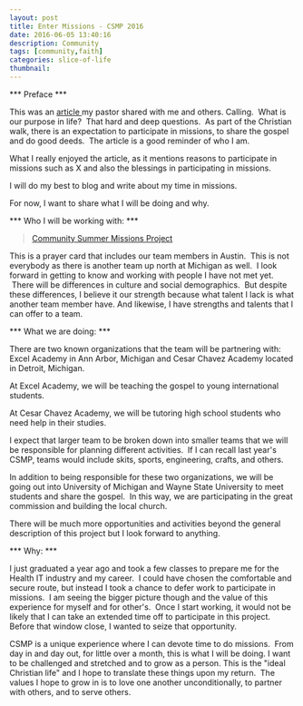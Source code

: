 ```yaml
---
layout: post
title: Enter Missions - CSMP 2016
date: 2016-06-05 13:40:16
description: Community
tags: [community,faith]
categories: slice-of-life
thumbnail: 
---
```


*** Preface *** 

This was an <a href = "http://www.desiringgod.org/articles/may-i-help-you-discern-your-calling"> article </a> my pastor shared with me and others. Calling.  What is our purpose in life?  That hard and deep questions.  As part of the Christian walk, there is an expectation to participate in missions, to share the gospel and do good deeds.  The article is a good reminder of who I am.

What I really enjoyed the article, as it mentions reasons to participate in missions such as X and also the blessings in participating in missions.


I will do my best to blog and write about my time in missions.

For now, I want to share what I will be doing and why.

*** Who I will be working with: *** 

<blockquote class="imgur-embed-pub" lang="en" data-id="8axRB5O"  ><a href="//imgur.com/8axRB5O">Community Summer Missions Project</a></blockquote><script async src="//s.imgur.com/min/embed.js" charset="utf-8"></script>

This is a prayer card that includes our team members in Austin.  This is not everybody as there is another team up north at Michigan as well.  I look forward in getting to know and working with people I have not met yet.  There will be differences in culture and social demographics.  But despite these differences, I believe it our strength because what talent I lack is what another team member have. And likewise, I have strengths and talents that I can offer to a team.

*** What we are doing: *** 

There are two known organizations that the team will be partnering with: Excel Academy in Ann Arbor, Michigan and Cesar Chavez Academy located in Detroit, Michigan.

At Excel Academy, we will be teaching the gospel to young international students.

At Cesar Chavez Academy, we will be tutoring high school students who need help in their studies.

I expect that larger team to be broken down into smaller teams that we will be responsible for planning different activities.  If I can recall last year's CSMP, teams would include skits, sports, engineering, crafts, and others.

In addition to being responsible for these two organizations, we will be going out into University of Michigan and Wayne State University to meet students and share the gospel.  In this way, we are participating in the great commission and building the local church.

There will be much more opportunities and activities beyond the general description of this project but I look forward to anything.

*** Why: ***

I just graduated a year ago and took a few classes to prepare me for the Health IT industry and my career.  I could have chosen the comfortable and secure route, but instead I took a chance to defer work to participate in missions.  I am seeing the bigger picture though and the value of this experience for myself and for other's.  Once I start working, it would not be likely that I can take an extended time off to participate in this project. Before that window close, I wanted to seize that opportunity.

CSMP is a unique experience where I can devote time to do missions.  From day in and day out, for little over a month, this is what I will be doing. I want to be challenged and stretched and to grow as a person. This is the "ideal Christian life" and I hope to translate these things upon my return.  The values I hope to grow in is to love one another unconditionally, to partner with others, and to serve others.


